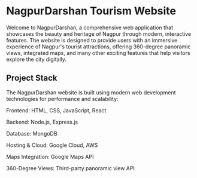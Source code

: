 <h1> NagpurDarshan Tourism Website</h1>
<p>Welcome to NagpurDarshan, a comprehensive web application that showcases the beauty and heritage of Nagpur through modern, interactive features. The website is designed to provide users with an immersive experience of Nagpur's tourist attractions, offering 360-degree panoramic views, integrated maps, and many other exciting features that help visitors explore the city digitally.</p>

<h2>Project Stack</h2>
<p>The NagpurDarshan website is built using modern web development technologies for performance and scalability:</p>

<p>Frontend: HTML, CSS, JavaScript, React</p>
<p>Backend: Node.js, Express.js</p>
<p>Database: MongoDB</p>
<p>Hosting & Cloud: Google Cloud, AWS</p>
<p>Maps Integration: Google Maps API</p>
<p>360-Degree Views: Third-party panoramic view API</p>
